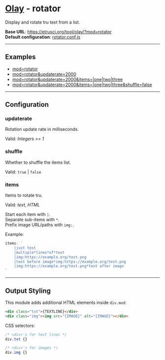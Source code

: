 # [Olay](../../../README.md) - rotator

Display and rotate tru text from a list.

**Base URL**: <https://etrusci.org/tool/olay/?mod=rotator>  
**Default configuration**: [rotator.conf.js](./rotator.conf.js)

---

## Examples

- [mod=rotator](https://etrusci.org/tool/olay/?mod=rotator)
- [mod=rotator&updaterate=2000](https://etrusci.org/tool/olay/?mod=rotator&updaterate=2000)
- [mod=rotator&updaterate=2000&items=|one|two|three](https://etrusci.org/tool/olay/?mod=rotator&updaterate=2000&items=|one|two|three)
- [mod=rotator&updaterate=2000&items=|one|two|three&shuffle=false](https://etrusci.org/tool/olay/?mod=rotator&updaterate=2000&items=|one|two|three&shuffle=false)

---

## Configuration

### updaterate

Rotation update rate in milliseconds.

Valid: *Integers >= 1*

### shuffle

Whether to shuffle the items list.

Valid: `true` | `false`

### items

Items to rotate tru.

Valid: *text, HTML*

Start each item with `|`.  
Separate sub-items with `*`.  
Prefix image URL/paths with `img:`.

Example:
```js
items: `
    |just text
    |multiple*lines*of*text
    |img:https://example.org/test.png
    |text before image*img:https://example.org/test.png
    |img:https://example.org/test.png*text after image
`
```

---

## Output Styling

This module adds additional HTML elements inside `div.mod`:

```html
<div class="txt">{TEXTLINE}</div>
<div class="img"><img src="{IMAGE}" alt="{IMAGE}"></div>
```

CSS selectors:

```css
/* <div>'s for text lines */
div.txt {}

/* <div>'s for images */
div.img {}
```
